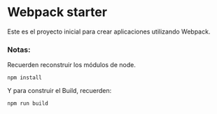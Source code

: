 # Webpack starter

Este es el proyecto inicial para crear aplicaciones utilizando Webpack.

### Notas: 
Recuerden reconstruir los módulos de node.
```
npm install
```

Y para construir el Build, recuerden:
```
npm run build
```